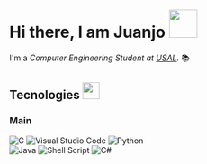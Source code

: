 
# Hi there, I am Juanjo <img src="https://external-content.duckduckgo.com/iu/?u=https%3A%2F%2Fmedia1.tenor.com%2Fimages%2Fb67173b98dd2925991a8d547238404f1%2Ftenor.gif%3Fitemid%3D17357329&f=1&nofb=1" width="50">

I'm a *Computer Engineering Student at [USAL](https://usal.es/).* 📚
## Tecnologies <img src="https://media.giphy.com/media/WUlplcMpOCEmTGBtBW/giphy.gif" width="30">
### Main 

![C](https://img.shields.io/badge/c-%2300599C.svg?style=for-the-badge&logo=c&logoColor=white) ![Visual Studio Code](https://img.shields.io/badge/VS%20Code-0078d7.svg?style=for-the-badge&logo=visual-studio-code&logoColor=white)    ![Python](https://img.shields.io/badge/python-3670A0?style=for-the-badge&logo=python&logoColor=ffdd54)   
![Java](https://img.shields.io/badge/java-%23ED8B00.svg?style=for-the-badge&logo=java&logoColor=white)   ![Shell Script](https://img.shields.io/badge/Bash-%23121011.svg?style=for-the-badge&logo=gnu-bash&logoColor=white)   ![C#](https://img.shields.io/badge/c%23-%23239120.svg?style=for-the-badge&logo=c-sharp&logoColor=white)
